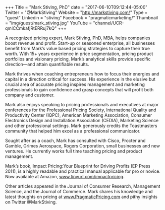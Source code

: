 +++
Title = "Mark Stiving, PhD"
date = "2017-06-10T09:12:44-05:00"
Twitter = "@MarkStiving"
Website = "http://markstiving.com/"
Type = "guest"
Linkedin = "stiving"
Facebook = "pragmaticmarketing/"
Thumbnail = "img/guest/mark_stiving.jpg"
YouTube = "channel/UCR-qmICCmkafjRtERRuj7kQ"
+++

A recognized pricing expert, Mark Stiving, PhD, MBA, helps companies boost revenue and profit. Start-up or seasoned enterprise, all businesses benefit from Mark’s value based pricing strategies to capture their true worth. With 15+ years experience in price segmentation, pricing product portfolios and visionary pricing, Mark’s analytical skills provide specific direction—and attain quantifiable results.

Mark thrives when coaching entrepreneurs how to focus their energies and capital in a direction critical for success. His experience in the elusive but crucial area of accurate pricing inspires management and marketing professionals to gain confidence and grasp concepts that will profit both company and customer.

Mark also enjoys speaking to pricing professionals and executives at major conferences for the Professional Pricing Society, International Quality and Productivity Center (IQPC), American Marketing Association, Consumer Electronics Design and Installation Association (CEDIA), Marketing Science and other professional settings. Mark generously credits the Toastmasters community that helped him excel as a professional communicator.

Sought after as a coach, Mark has consulted with Cisco, Procter and Gamble, Grimes Aerospace, Rogers Corporation, small businesses and new ventures. He currently works full time teaching pricing and product management.

Mark’s book, Impact Pricing:Your Blueprint for Driving Profits (EP Press 2011), is a highly readable and practical manual applicable for pro or novice. Now available at Amazon, www.tinyurl.com/impactpricing.

Other articles appeared in the Journal of Consumer Research, Management Science, and the Journal of Commerce. Mark shares his knowledge and latest thoughts on pricing at www.PragmaticPricing.com and pithy insights on Twitter @MarkStiving.



